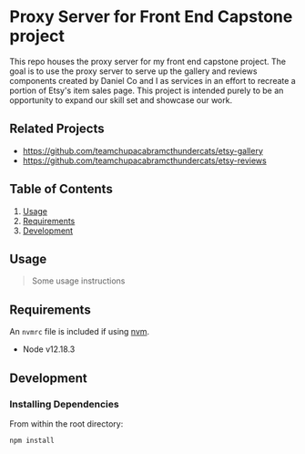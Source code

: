 # Proxy Server for Front End Capstone project

This repo houses the proxy server for my front end capstone project.  The goal is to use the proxy server to serve up the gallery and reviews components created by Daniel Co and I as services in an effort to recreate a portion of Etsy's item sales page.  This project is intended purely to be an opportunity to expand our skill set and showcase our work.

## Related Projects

  - https://github.com/teamchupacabramcthundercats/etsy-gallery
  - https://github.com/teamchupacabramcthundercats/etsy-reviews

## Table of Contents

1. [Usage](#Usage)
1. [Requirements](#requirements)
1. [Development](#development)

## Usage

> Some usage instructions

## Requirements

An `nvmrc` file is included if using [nvm](https://github.com/creationix/nvm).

- Node v12.18.3

## Development

### Installing Dependencies

From within the root directory:

```sh
npm install
```

